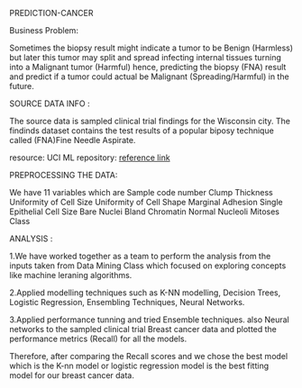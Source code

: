  PREDICTION-CANCER
 
 Business Problem: 
 
Sometimes the biopsy result might indicate a tumor to be Benign (Harmless) but later this tumor may split and spread infecting internal tissues turning into a Malignant tumor (Harmful) hence, predicting the biopsy (FNA) result and predict if a tumor could actual be Malignant (Spreading/Harmful) in the future.

SOURCE DATA INFO : 

The source data is sampled clinical trial findings for the Wisconsin city. The findinds dataset contains the test results of a popular biposy technique called (FNA)Fine Needle Aspirate.

resource: UCI ML repository: [reference link](https://archive.ics.uci.edu/ml/datasets/Breast+Cancer+Wisconsin+%28Diagnostic%29)


PREPROCESSING THE DATA:

We have  11 variables which are 
Sample code number 
Clump Thickness 
Uniformity of Cell Size 
Uniformity of Cell Shape 
Marginal Adhesion 
Single Epithelial Cell Size 
Bare Nuclei
Bland Chromatin 
Normal Nucleoli
Mitoses 
Class 

 
 
 
ANALYSIS :
 
1.We have worked together as a team to perform the  analysis from the inputs taken from Data Mining Class which focused on exploring concepts like machine leraning algorithms.
 
2.Applied modelling techniques such as K-NN modelling, Decision Trees, Logistic Regression, Ensembling Techniques, Neural Networks.

3.Applied performance tunning and tried Ensemble techniques. also Neural networks to the sampled clinical trial Breast cancer data and plotted the performance metrics (Recall) for all the models.

Therefore, after comparing the Recall scores and  we chose the best model which is the K-nn model or logistic regression model is the best fitting model for our breast cancer data.


